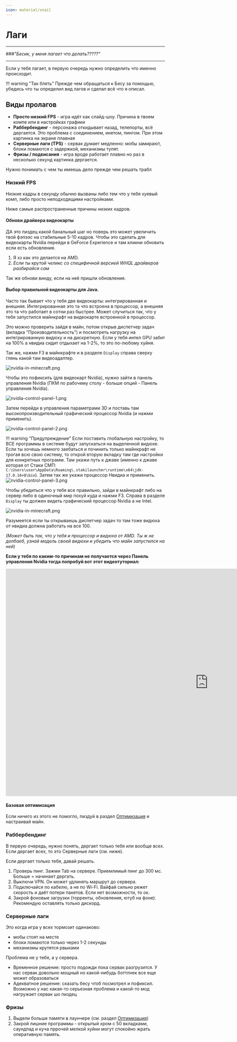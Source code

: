 ```yaml
---
icon: material/snail
---
```


# Лаги

---

###_"Бесик, у меня лагает что делать?????"_

---

Если у тебя лагает, в первую очередь нужно определить что именно происходит. 

!!! warning "Так блять"
    Прежде чем обращаться к Бесу за помощью, убедись что ты определил вид лагов и сделал всё что я описал.

## Виды пролагов

- **Просто низкий FPS** - игра идёт как слайд-шоу. Причина в твоем компе или в настройках графики
- **Раббербендинг** - персонажа откидывает назад, телепорты, всё дергается. Это проблема с соединением, инетом, пингом. При этом картинка на экране плавная
- **Серверные лаги (TPS)** - сервак думает медленно: мобы замирают, блоки ломаются с задержкой, механизмы тупят.
- **Фризы / подвисания** - игра вроде работает плавно но раз в несколько секунд картинка дергается.

Нужно понимать с чем ты имеешь дело прежде чем решать трабл

### Низкий FPS 

Низкие кадры в секунду обычно вызваны либо тем что у тебя хуевый комп, либо просто неподходящими настройками.

Ниже самые распространенные причины низких кадров.

#### Обнови драйвера видеокарты

ДА это пиздец какой банальный шаг но поверь это может увеличить твой фэпээс на стабильные 5-10 кадров.
Чтобы это сделать для видеокарты Nvidia перейди в GeForce Experience и там кликни обновить если есть обновления.

1. Я хз как это делается на AMD.
2. _Если ты крутой челикс со специфичной версией WHQL драйверов разбирайся сам_

Так же обнови винду, если на неё пришли обновления.

#### Выбор правильной видеокарты для Java. 

Часто так бывает что у тебя две видеокарты: интегрированная и внешняя. 
Интегрированная это та что встроена в процессор, а внешняя это та что работает в сотни раз быстрее.
Может случиться так, что у тебя запустился майнкрафт на видеокарте встроенной в процессор.

Это можно проверить зайдя в майн, потом открыв диспетчер задач (вкладка "Производительность") и посмотреть нагрузку на интегрированную видюху и на дискретную.
Если у тебя интел GPU забит на 100% а нвидиа сидит отдыхает на 1-2%, то это по-любому хуйня.

Так же, нажми F3 в майнкрафте и в разделе `Display` справа сверху глянь какой там видеоадаптер.

![nvidia-in-minecraft.png](../../assets/img/help/nvidia-in-minecraft.png)

Чтобы это пофиксить (для видеокарт Nvidia), нужно зайти в панель управления Nvidia (ПКМ по рабочему столу - больше опций - Панель управления Nvidia).

![nvidia-control-panel-1.png](../../assets/img/help/nvidia-control-panel-1.png)

Затем перейди в управления параметрами 3D и поставь там высокопроизводительный графический процессор Nvidia (и нажми применить).

![nvidia-control-panel-2.png](../../assets/img/help/nvidia-control-panel-2.png)


!!! warning "Предупреждение"
    Если поставить глобальную настройку, то ВСЕ программы в системе будут запускаться на выделенной видюхе.\
    Если ты хочешь немного заебаться и починить только майнкрафт не трогая всю свою систему, то открой вторую вкладку там где настройки для конкретных программ.
    Там укажи путь к джаве (именно к джаве которая от Стаки СМП: `C:\Users\user\AppData\Roaming\.stakilauncher\runtime\x64\jdk-17.0.16+8\bin`).
    Затем так же укажи процессор Нвидиа и применить.
    ![nvidia-control-panel-3.png](../../assets/img/help/nvidia-control-panel-3.png)

Чтобы убедиться что у тебя все правильно, зайди в майнкрафт либо на сервер либо в одиночный мир похуй куда и нажми F3.
Справа в разделе `Display` ты должен видеть графический процессор Nvidia а не Intel.

![nvidia-in-minecraft.png](../../assets/img/help/nvidia-in-minecraft.png)

Разумеется если ты открываешь диспетчер задач то там тоже видюха от нвидиа должна работать на все 100.

_(Может быть так, что у тебя и процессор и видюха от AMD. Ты ж не долбаеб, узнай модель своей видюхи и убедить что майн запустился на ней)_

**Если у тебя по каким-то причинам не получается через Панель управления Nvidia тогда попробуй вот этот видеотуториал:**
<div class="video-wrapper">
  <iframe width="1280" height="720" src="https://www.youtube.com/embed/_KSBj1jSeis" frameborder="0" allowfullscreen></iframe>
</div>

#### Базовая оптимизация

Если ничего из этого не помогло, пиздуй в раздел [Оптимизация](../optimization.md) и настраивай майн.

### Раббербендинг

В первую очередь, нужно понять, дергает только тебя или вообще всех. Если дергает всех, то это Серверные лаги (см. ниже).

Если дергает только тебя, давай решать.

1. Проверь пинг. Зажми Tab на сервере. Приемлимый пинг до 300 мс. Больше = начинает дергать.
2. Выключи VPN. Он может удлинять маршрут до сервера.
3. Подключайся по кабелю, а не по Wi-Fi. Вайфай сильно режет скорость и даёт потери пакетов. Если нет возможности, то ок.
4. Закрой фоновые загрузки (торренты, обновления, ютуб на фоне). Рекомендую оставлять только дискорд.

### Серверные лаги

Это когда игра у всех тормозит одинаково:

- мобы стоят на месте
- блоки ломаются только через 1-2 секунды
- механизмы крутятся рвыками

Проблема не у тебя, а у сервера.

- Временное решение: просто подожди пока сервак разгрузится. У нас сервак довольно мощный но какой-нибудь боттлнек все еще может образоваться
- Адекватное решение: сказать бесу чтоб посмотрел и пофиксил. Возможно у нас какая-то серьезная проблема и какой-то мод нагружает сервак шо пиздец

### Фризы 

1. Выдели больше памяти в лаунчере (см. раздел [Оптимизация](../optimization.md))
2. Закрой лишние программы - открытый хром с 50 вкладками, саундпад и куча пррочей мелкой хуйни могут спокойно жрать оперативную память.

